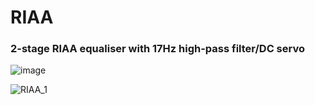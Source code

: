 # RIAA

### 2-stage RIAA equaliser with 17Hz high-pass filter/DC servo

![image](https://github.com/rbalmford/RIAA/assets/6553778/06fe68aa-fa40-486a-8fda-332466ed41d8)

![RIAA_1](https://github.com/rbalmford/RIAA/assets/6553778/4fe65e15-871d-4c41-8b1e-314856a3b76c)
